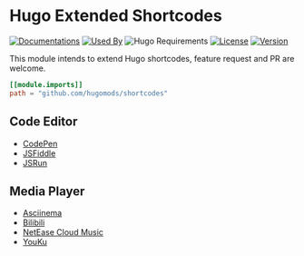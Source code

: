 # Hugo Extended Shortcodes

[![Documentations](https://img.shields.io/badge/docs-references-blue?logo=hugo&style=flat-square)](https://hugomods.com)
[![Used By](https://img.shields.io/badge/dynamic/json?color=success&label=used+by&query=repositories_humanize&logo=hugo&style=flat-square&url=https://api.razonyang.com/v1/github/dependents/hugomods/shortcodes)](https://github.com/hugomods/shortcodes/network/dependents)
![Hugo Requirements](https://img.shields.io/badge/dynamic/json?color=important&label=requirements&query=requirements&logo=hugo&style=flat-square&url=https://api.razonyang.com/v1/hugo/modules/github.com/hugomods/shortcodes)
[![License](https://img.shields.io/github/license/hugomods/shortcodes?style=flat-square)](https://github.com/hugomods/shortcodes/blob/main/LICENSE)
[![Version](https://img.shields.io/badge/dynamic/json?color=blue&label=version&query=name&url=https://api.razonyang.com/v1/github/tag/hugomods/shortcodes&style=flat-square)](https://github.com/hugomods/shortcodes/tags)

This module intends to extend Hugo shortcodes, feature request and PR are welcome.

```toml
[[module.imports]]
path = "github.com/hugomods/shortcodes"
```

## Code Editor

- [CodePen](https://hugomods.com/en/docs/shortcodes/codepen/)
- [JSFiddle](https://hugomods.com/en/docs/shortcodes/jsfiddle/)
- [JSRun](https://hugomods.com/en/docs/shortcodes/jsrun/)

## Media Player

- [Asciinema](https://hugomods.com/en/docs/shortcodes/asciinema/)
- [Bilibili](https://hugomods.com/en/docs/shortcodes/bilibili/)
- [NetEase Cloud Music](https://hugomods.com/en/docs/shortcodes/netease-cloud-music/)
- [YouKu](https://hugomods.com/en/docs/shortcodes/youku/)
